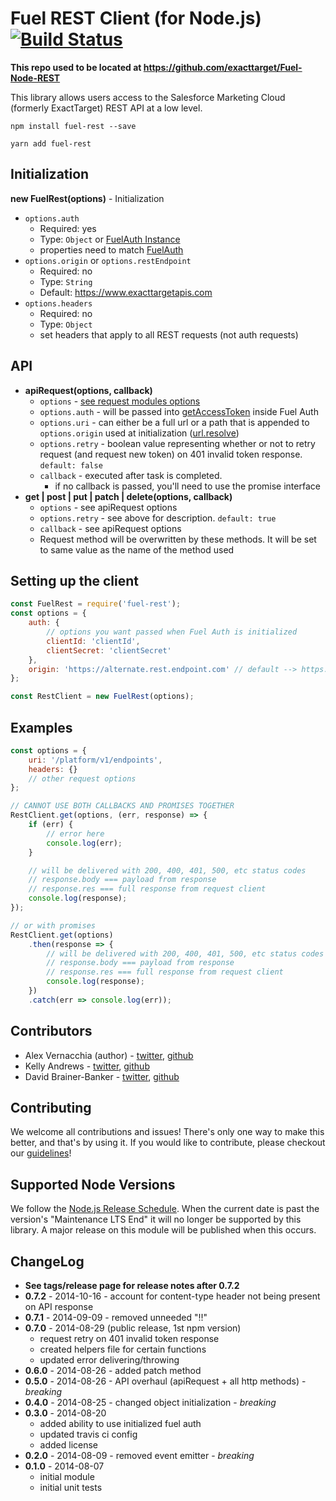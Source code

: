 Fuel REST Client (for Node.js) [![Build Status](https://travis-ci.org/salesforce-marketingcloud/FuelSDK-Node-REST.svg?branch=master)](https://travis-ci.org/salesforce-marketingcloud/FuelSDK-Node-REST)
=============

**This repo used to be located at https://github.com/exacttarget/Fuel-Node-REST**

This library allows users access to the Salesforce Marketing Cloud (formerly ExactTarget) REST API at a low level.

```
npm install fuel-rest --save

yarn add fuel-rest
```

## Initialization

**new FuelRest(options)** - Initialization

* `options.auth`
    * Required: yes
    * Type: `Object` or [FuelAuth Instance][1]
    * properties need to match [FuelAuth][1]
* `options.origin` or `options.restEndpoint`
    * Required: no
    * Type: `String`
    * Default: https://www.exacttargetapis.com
* `options.headers`
    * Required: no
    * Type: `Object`
    * set headers that apply to all REST requests (not auth requests)

## API

* **apiRequest(options, callback)**
    * `options` - [see request modules options][3]
    * `options.auth` - will be passed into [getAccessToken][4] inside Fuel Auth
    * `options.uri` - can either be a full url or a path that is appended to `options.origin` used at initialization ([url.resolve][2])
    * `options.retry` - boolean value representing whether or not to retry request (and request new token) on 401 invalid token response. `default: false`
    * `callback` - executed after task is completed.
        * if no callback is passed, you'll need to use the promise interface
* **get | post | put | patch | delete(options, callback)**
    * `options` - see apiRequest options
    * `options.retry` - see above for description. `default: true`
    * `callback` - see apiRequest options
    * Request method will be overwritten by these methods. It will be set to same value as the name of the method used

## Setting up the client

```js
const FuelRest = require('fuel-rest');
const options = {
	auth: {
		// options you want passed when Fuel Auth is initialized
		clientId: 'clientId',
		clientSecret: 'clientSecret'
	},
	origin: 'https://alternate.rest.endpoint.com' // default --> https://www.exacttargetapis.com
};

const RestClient = new FuelRest(options);
```


## Examples

```js
const options = {
	uri: '/platform/v1/endpoints',
	headers: {}
	// other request options
};

// CANNOT USE BOTH CALLBACKS AND PROMISES TOGETHER
RestClient.get(options, (err, response) => {
	if (err) {
		// error here
		console.log(err);
	}

	// will be delivered with 200, 400, 401, 500, etc status codes
	// response.body === payload from response
	// response.res === full response from request client
	console.log(response);
});

// or with promises
RestClient.get(options)
	.then(response => {
		// will be delivered with 200, 400, 401, 500, etc status codes
		// response.body === payload from response
		// response.res === full response from request client
		console.log(response);
	})
	.catch(err => console.log(err));
```

## Contributors

* Alex Vernacchia (author) - [twitter](https://twitter.com/vernacchia), [github](https://github.com/vernak2539)
* Kelly Andrews - [twitter](https://twitter.com/kellyjandrews), [github](https://github.com/kellyjandrews)
* David Brainer-Banker - [twitter](https://twitter.com/TweetTypography), [github](https://github.com/tweettypography)

## Contributing

We welcome all contributions and issues! There's only one way to make this better, and that's by using it. If you would like to contribute, please checkout our [guidelines][5]!

## Supported Node Versions

We follow the [Node.js Release Schedule](https://github.com/nodejs/Release#release-schedule). When the current date is past the version's "Maintenance LTS End" it will no longer be supported by this library. A major release on this module will be published when this occurs. 

## ChangeLog

* **See tags/release page for release notes after 0.7.2**
* **0.7.2** - 2014-10-16 - account for content-type header not being present on API response
* **0.7.1** - 2014-09-09 - removed unneeded "!!"
* **0.7.0** - 2014-08-29 (public release, 1st npm version)
    * request retry on 401 invalid token response
    * created helpers file for certain functions
    * updated error delivering/throwing
* **0.6.0** - 2014-08-26 - added patch method
* **0.5.0** - 2014-08-26 - API overhaul (apiRequest + all http methods) - *breaking*
* **0.4.0** - 2014-08-25 - changed object initialization - *breaking*
* **0.3.0** - 2014-08-20
    * added ability to use initialized fuel auth
    * updated travis ci config
    * added license
* **0.2.0** - 2014-08-09 - removed event emitter - *breaking*
* **0.1.0** - 2014-08-07
    * initial module
    * initial unit tests

[1]: https://github.com/salesforcefuel/FuelSDK-Node-Auth/wiki/Initialization
[2]: http://nodejs.org/api/url.html#url_url_resolve_from_to
[3]: https://github.com/mikeal/request#requestoptions-callback
[4]: https://github.com/salesforcefuel/FuelSDK-Node-Auth/wiki/getAccessToken
[5]: https://github.com/salesforcefuel/FuelSDK-Node-REST/wiki/Contributing
